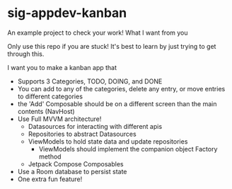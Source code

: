 # sig-appdev-kanban

An example project to check your work!
What I want from you

Only use this repo if you are stuck! It's best to learn by just trying to get through this.

I want you to make a kanban app that

- Supports 3 Categories, TODO, DOING, and DONE
- You can add to any of the categories, delete any entry, or move entries to different categories
- the 'Add' Composable should be on a different screen than the main contents (NavHost)
- Use Full MVVM architecture!
  - Datasources for interacting with different apis
  - Repositories to abstract Datasources
  - ViewModels to hold state data and update repositories
    - ViewModels should implement the companion object Factory method
  - Jetpack Compose Composables
- Use a Room database to persist state
- One extra fun feature!
